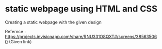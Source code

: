 # static webpage using HTML and CSS
 Creating a static webpage with the given design
 
 Refernce : https://projects.invisionapp.com/share/RNU331O8QXT#/screens/385635060 (Given link)
